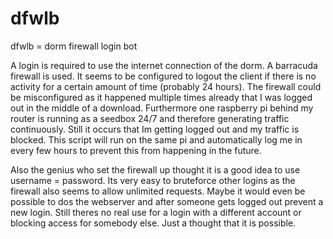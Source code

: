 # dfwlb
dfwlb = dorm firewall login bot

A login is required to use the internet connection of the dorm. A barracuda firewall is used. It seems to be configured to logout the client if there is no activity for a certain amount of time (probably 24 hours). The firewall could be misconfigured as it happened multiple times already that I was logged out in the middle of a download. Furthermore one raspberry pi behind my router is running as a seedbox 24/7 and therefore generating traffic continuously. Still it occurs that Im getting logged out and my traffic is blocked. This script will run on the same pi and automatically log me in every few hours to prevent this from happening in the future.

Also the genius who set the firewall up thought it is a good idea to use username = password. Its very easy to bruteforce other logins as the firewall also seems to allow unlimited requests. Maybe it would even be possible to dos the webserver and after someone gets logged out prevent a new login. Still theres no real use for a login with a different account or blocking access for somebody else. Just a thought that it is possible.

